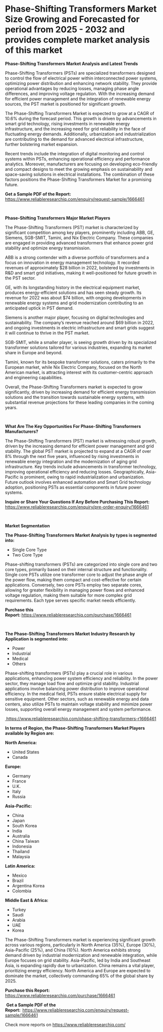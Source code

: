 <p><h1>Phase-Shifting Transformers Market Size Growing and Forecasted for period from 2025 - 2032 and provides complete market analysis of this market</h1></p><p><strong>Phase-Shifting Transformers Market Analysis and Latest Trends</strong></p>
<p><p>Phase-Shifting Transformers (PSTs) are specialized transformers designed to control the flow of electrical power within interconnected power systems, optimizing power distribution and enhancing network stability. They provide operational advantages by reducing losses, managing phase angle differences, and improving voltage regulation. With the increasing demand for efficient power management and the integration of renewable energy sources, the PST market is positioned for significant growth.</p><p>The Phase-Shifting Transformers Market is expected to grow at a CAGR of 10.6% during the forecast period. This growth is driven by advancements in smart grid technology, rising investments in renewable energy infrastructure, and the increasing need for grid reliability in the face of fluctuating energy demands. Additionally, urbanization and industrialization are contributing to the demand for advanced electrical infrastructure, further bolstering market expansion. </p><p>Recent trends include the integration of digital monitoring and control systems within PSTs, enhancing operational efficiency and performance analytics. Moreover, manufacturers are focusing on developing eco-friendly and compact designs to meet the growing emphasis on sustainability and space-saving solutions in electrical installations. The combination of these factors positions the Phase-Shifting Transformers Market for a promising future.</p></p>
<p><strong>Get a Sample PDF of the Report:&nbsp;</strong> <a href="https://www.reliableresearchiq.com/enquiry/request-sample/1666461?utm_campaign=3103&utm_medium=2&utm_source=Github&utm_content=ia&utm_term=23032025&utm_id=phase-shifting-transformers">https://www.reliableresearchiq.com/enquiry/request-sample/1666461</a></p>
<p>&nbsp;</p>
<p><strong>Phase-Shifting Transformers Major Market Players</strong></p>
<p><p>The Phase-Shifting Transformers (PST) market is characterized by significant competition among key players, prominently including ABB, GE, Siemens, SGB-SMIT, Tamini, and Nix Electric Company. These companies are engaged in providing advanced transformers that enhance power grid stability and optimize energy transmission.</p><p>ABB is a strong contender with a diverse portfolio of transformers and a focus on innovation in energy management technology. It recorded revenues of approximately $28 billion in 2022, bolstered by investments in R&D and smart grid initiatives, making it well-positioned for future growth in the PST sector.</p><p>GE, with its longstanding history in the electrical equipment market, produces energy-efficient solutions and has seen steady growth. Its revenue for 2022 was about $74 billion, with ongoing developments in renewable energy systems and grid modernization contributing to an anticipated uptick in PST demand.</p><p>Siemens is another major player, focusing on digital technologies and sustainability. The company’s revenue reached around $69 billion in 2022, and ongoing investments in electric infrastructure and smart grids suggest it will continue to thrive in the PST market.</p><p>SGB-SMIT, while a smaller player, is seeing growth driven by its specialized transformer solutions tailored for various industries, expanding its market share in Europe and beyond.</p><p>Tamini, known for its bespoke transformer solutions, caters primarily to the European market, while Nix Electric Company, focused on the North American market, is attracting interest with its customer-centric approach and engineering capabilities.</p><p>Overall, the Phase-Shifting Transformers market is expected to grow significantly, driven by increasing demand for efficient energy transmission solutions and the transition towards sustainable energy systems, with substantial revenue projections for these leading companies in the coming years.</p></p>
<p>&nbsp;</p>
<p><strong>What Are The Key Opportunities For Phase-Shifting Transformers Manufacturers?</strong></p>
<p><p>The Phase-Shifting Transformers (PST) market is witnessing robust growth, driven by the increasing demand for efficient power management and grid stability. The global PST market is projected to expand at a CAGR of over 8% through the next five years, influenced by rising investments in renewable energy integration and the modernization of aging grid infrastructure. Key trends include advancements in transformer technology, improving operational efficiency and reducing losses. Geographically, Asia-Pacific is prominent, owing to rapid industrialization and urbanization. Future outlook involves enhanced automation and Smart Grid technology adoption, positioning PSTs as essential components in future power systems.</p></p>
<p><strong>Inquire or Share Your Questions If Any Before Purchasing This Report:</strong> <a href="https://www.reliableresearchiq.com/enquiry/pre-order-enquiry/1666461?utm_campaign=3103&utm_medium=2&utm_source=Github&utm_content=ia&utm_term=23032025&utm_id=phase-shifting-transformers">https://www.reliableresearchiq.com/enquiry/pre-order-enquiry/1666461</a></p>
<p>&nbsp;</p>
<p><strong>Market Segmentation</strong></p>
<p><strong>The Phase-Shifting Transformers Market Analysis by types is segmented into:</strong></p>
<p><ul><li>Single Core Type</li><li>Two Core Type</li></ul></p>
<p><p>Phase-shifting transformers (PSTs) are categorized into single core and two core types, primarily based on their internal structure and functionality. Single core PSTs utilize one transformer core to adjust the phase angle of the power flow, making them compact and cost-effective for certain applications. Conversely, two core PSTs employ two separate cores, allowing for greater flexibility in managing power flows and enhanced voltage regulation, making them suitable for more complex grid requirements. Each type serves specific market needs efficiently.</p></p>
<p><strong>Purchase this Report:&nbsp;</strong><a href="https://www.reliableresearchiq.com/purchase/1666461?utm_campaign=3103&utm_medium=2&utm_source=Github&utm_content=ia&utm_term=23032025&utm_id=phase-shifting-transformers">https://www.reliableresearchiq.com/purchase/1666461</a></p>
<p>&nbsp;</p>
<p><strong>The Phase-Shifting Transformers Market Industry Research by Application is segmented into:</strong></p>
<p><ul><li>Power</li><li>Industrial</li><li>Medical</li><li>Others</li></ul></p>
<p><p>Phase-shifting transformers (PSTs) play a crucial role in various applications, enhancing power system efficiency and reliability. In the power sector, they manage load flow and optimize grid stability. Industrial applications involve balancing power distribution to improve operational efficiency. In the medical field, PSTs ensure stable electrical supply for sensitive equipment. Other sectors, such as renewable energy and data centers, also utilize PSTs to maintain voltage stability and minimize power losses, supporting overall energy management and system performance.</p></p>
<p><a href="https://www.reliableresearchiq.com/phase-shifting-transformers-r1666461?utm_campaign=3103&utm_medium=2&utm_source=Github&utm_content=ia&utm_term=23032025&utm_id=phase-shifting-transformers">&nbsp;https://www.reliableresearchiq.com/phase-shifting-transformers-r1666461</a></p>
<p><strong>In terms of Region, the Phase-Shifting Transformers Market Players available by Region are:</strong></p>
<p>
    <p> <strong> North America: </strong>
        <ul>
            <li>United States</li>
            <li>Canada</li>
        </ul>
        </p> 
    <p> <strong> Europe: </strong>
        <ul>
            <li>Germany</li>
            <li>France</li>
            <li>U.K.</li>
            <li>Italy</li>
            <li>Russia</li>
        </ul>
        </p> 
    <p> <strong> Asia-Pacific: </strong>
        <ul>
            <li>China</li>
            <li>Japan</li>
            <li>South Korea</li>
            <li>India</li>
            <li>Australia</li>
            <li>China Taiwan</li>
            <li>Indonesia</li>
            <li>Thailand</li>
            <li>Malaysia</li>
        </ul>
        </p> 
    <p> <strong> Latin America: </strong>
        <ul>
            <li>Mexico</li>
            <li>Brazil</li>
            <li>Argentina Korea</li>
            <li>Colombia</li>
        </ul>
        </p> 
    <p> <strong> Middle East & Africa: </strong>
        <ul>
            <li>Turkey</li>
            <li>Saudi</li>
            <li>Arabia</li>
            <li>UAE</li>
            <li>Korea</li>
        </ul>
    </p>
    </p>
<p><p>The Phase-Shifting Transformers market is experiencing significant growth across various regions, particularly in North America (35%), Europe (30%), Asia-Pacific (25%), and China (10%). North America exhibits strong demand driven by industrial modernization and renewable integration, while Europe focuses on grid stability. Asia-Pacific, led by India and Southeast Asia, is expanding rapidly due to urbanization. China remains a vital player, prioritizing energy efficiency. North America and Europe are expected to dominate the market, collectively commanding 65% of the global share by 2025.</p></p>
<p><strong>Purchase this Report: </strong><a href="https://www.reliableresearchiq.com/purchase/1666461?utm_campaign=3103&utm_medium=2&utm_source=Github&utm_content=ia&utm_term=23032025&utm_id=phase-shifting-transformers">https://www.reliableresearchiq.com/purchase/1666461</a></p>
<p>&nbsp;<strong>Get a Sample PDF of the Report:&nbsp;&nbsp;</strong><a href="https://www.reliableresearchiq.com/enquiry/request-sample/1666461?utm_campaign=3103&utm_medium=2&utm_source=Github&utm_content=ia&utm_term=23032025&utm_id=phase-shifting-transformers">https://www.reliableresearchiq.com/enquiry/request-sample/1666461</a></p>
<p><strong></strong></p>
<p>Check more reports on <a href="https://www.reliableresearchiq.com/?utm_campaign=3103&utm_medium=2&utm_source=Github&utm_content=ia&utm_term=23032025&utm_id=phase-shifting-transformers">https://www.reliableresearchiq.com/</a></p>